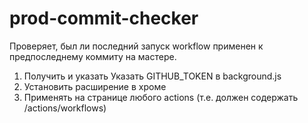 # prod-commit-checker

Проверяет, был ли последний запуск workflow применен к предпоследнему коммиту на мастере.

1. Получить и указать Указать GITHUB_TOKEN в background.js
2. Установить расширение в хроме
3. Применять на странице любого actions (т.е. должен содержать /actions/workflows)
